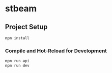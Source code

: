 # stbeam

## Project Setup

```sh
npm install
```

### Compile and Hot-Reload for Development

```sh
npm run api
npm run dev
```
